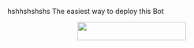 hshhshshshs
The easiest way to deploy this Bot
<p align="center"><a href="https://heroku.com/deploy?template=https://github.com/tanishk2601/Obito-uchiha"> <img src="https://img.shields.io/badge/Deploy%20To%20Heroku-black?style=for-the-badge&logo=heroku" width="220" height="38.45"/></a></p>
 

